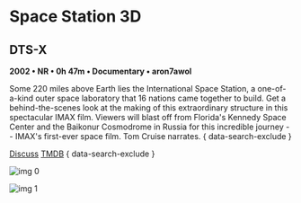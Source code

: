 # Space Station 3D

## DTS-X

**2002 • NR • 0h 47m • Documentary • aron7awol**

Some 220 miles above Earth lies the International Space Station, a one-of-a-kind outer space laboratory that 16 nations came together to build. Get a behind-the-scenes look at the making of this extraordinary structure in this spectacular IMAX film. Viewers will blast off from Florida's Kennedy Space Center and the Baikonur Cosmodrome in Russia for this incredible journey -- IMAX's first-ever space film. Tom Cruise narrates.
{ data-search-exclude }

[Discuss](https://www.avsforum.com/threads/bass-eq-for-filtered-movies.2995212/post-58384646)  [TMDB](18221)
{ data-search-exclude }

![img 0](https://i.imgur.com/q5CMAjX.jpg)

![img 1](https://i.imgur.com/YuWWzaG.png)

